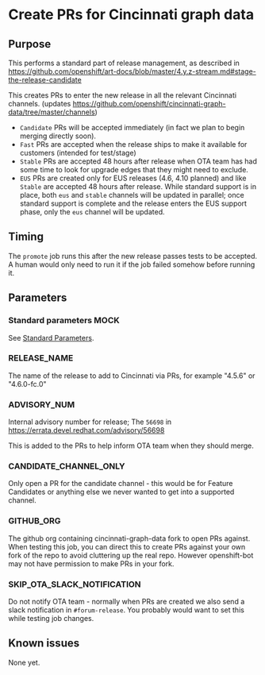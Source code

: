 # Create PRs for Cincinnati graph data

## Purpose

This performs a standard part of release management, as described in
https://github.com/openshift/art-docs/blob/master/4.y.z-stream.md#stage-the-release-candidate

This creates PRs to enter the new release in all the relevant Cincinnati channels.
(updates https://github.com/openshift/cincinnati-graph-data/tree/master/channels)

* `Candidate` PRs will be accepted immediately (in fact we plan to begin merging directly soon).
* `Fast` PRs are accepted when the release ships to make it available for customers (intended for test/stage)
* `Stable` PRs are accepted 48 hours after release when OTA team has had some time to look for upgrade edges
  that they might need to exclude.
* `EUS` PRs are created only for EUS releases (4.6, 4.10 planned) and like `Stable` are accepted 48 hours after release. While standard support is in place, both `eus` and `stable` channels will be updated in parallel; once standard support is complete and the release enters the EUS support phase, only the `eus` channel will be updated.

## Timing

The `promote` job runs this after the new release passes tests to be accepted.
A human would only need to run it if the job failed somehow before running it.

## Parameters

### Standard parameters MOCK

See [Standard Parameters](/jobs/README.md#standard-parameters).

### RELEASE\_NAME

The name of the release to add to Cincinnati via PRs, for example "4.5.6" or "4.6.0-fc.0"

### ADVISORY\_NUM

Internal advisory number for release;
The `56698` in https://errata.devel.redhat.com/advisory/56698

This is added to the PRs to help inform OTA team when they should merge.

### CANDIDATE\_CHANNEL\_ONLY

Only open a PR for the candidate channel - this would be for Feature Candidates or anything
else we never wanted to get into a supported channel.

### GITHUB\_ORG

The github org containing cincinnati-graph-data fork to open PRs against.
When testing this job, you can direct this to create PRs against your own fork
of the repo to avoid cluttering up the real repo. However openshift-bot may
not have permission to make PRs in your fork.

### SKIP\_OTA\_SLACK\_NOTIFICATION

Do not notify OTA team - normally when PRs are created we also send a slack notification
in `#forum-release`. You probably would want to set this while testing job changes.

## Known issues

None yet.

